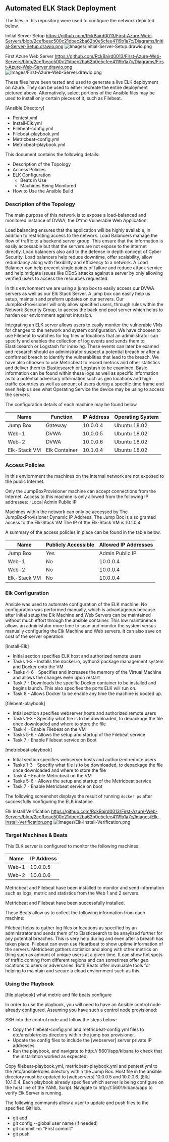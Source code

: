 ## Automated ELK Stack Deployment

The files in this repository were used to configure the network depicted below.

Initial Server Setup https://github.com/RckBaird0013/First-Azure-Web-Servers/blob/2cefbeac500c21dbec2ba62b0e5cfee4119b1a7c/Diagrams/Initial-Server-Setup.drawio.png
![Images/Initial-Server-Setup.drawio.png](Diagrams/Initial-Server-Setup.drawio.png)

First Azure Web Server https://github.com/RckBaird0013/First-Azure-Web-Servers/blob/2cefbeac500c21dbec2ba62b0e5cfee4119b1a7c/Diagrams/First-Azure-Web-Server.drawio.png
![Images/First-Azure-Web-Server.drawio.png](Diagrams/First-Azure-Web-Server.drawio.png)

These files have been tested and used to generate a live ELK deployment on Azure. They can be used to either recreate the entire deployment pictured above. Alternatively, select portions of the Ansible files may be used to install only certain pieces of it, such as Filebeat.

[Ansible Directory]

- Pentest.yml
- Install-Elk.yml
- Filebeat-config.yml
- Filebeat-playbook.yml
- Metricbeat-config.yml
- Metricbeat-playbook.yml

This document contains the following details:
- Description of the Topology
- Access Policies
- ELK Configuration
  - Beats in Use
  - Machines Being Monitored
- How to Use the Ansible Build


### Description of the Topology

The main purpose of this network is to expose a load-balanced and monitored instance of DVWA, the D*mn Vulnerable Web Application.

Load balancing ensures that the application will be highly available, in addition to restricting access to the network. Load Balancers manage the flow of traffic to a backend server group. This ensure that the information is 
easily accessable but that the servers are not expose to the internet directly. Load balancers also add to the defense in depth concept of Cyber Security. Load balancers help reduce downtime, offer scalability, allow redundancy along
with flexiblilty and efficiency to a network. A Load Balancer can help prevent single points of failure and reduce attack service and help mitigate issues like DDoS attacks against a server by only allowing verified users to access the
resources requested.

In this environment we are using a jump box to easily access our DVWA servers as well as our Elk Stack Server. A jump box can easily help us setup, maintain and preform updates on our servers. Our JumpBoxProvisioner will only allow
specified users, through rules within the Network Security Group, to access the back end pool server which helps to harden our enviornment against intursion. 

Integrating an ELK server allows users to easily monitor the vulnerable VMs for changes to the network and system configuration.
We have choosen to use Filebeat to watches for log files or locations that an administrator can specify and enables the collection of log events and sends them to Elasticsearch or Logstash for indexing. These events can later be examed
and research should an administrator suspect a potential breach or after a confirmed breach to identify the vulnerablities that lead to the breach.
We have also choosen to use Metricbeat to record metrics and other statistics and deliver them to Elasticsearch or Logstash to be examined. Basic information can be found within these logs as well as specific information as to a 
potential adversary information such as geo locations and high traffic countries as well as amount of users during a specific time frame and even help us see what Operating Service the device may be using to access the servers. 

The configuration details of each machine may be found below

| Name         | Function      | IP Address | Operating System |
|--------------|---------------|------------|------------------|
| Jump Box     | Gateway       | 10.0.0.4   | Ubuntu 18.02     |
| Web-1        | DVWA          | 10.0.0.5   | Ubuntu 18.02     |
| Web-2        | DVWA          | 10.0.0.6   | Ubuntu 18.02     |
| Elk-Stack VM | Elk Container | 10.1.0.4   | Ubuntu 18.02     |

### Access Policies

In this enviornment the machines on the internal network are not exposed to the public Internet. 

Only the JumpBoxProvisioner machine can accept connections from the Internet. Access to this machine is only allowed from the following IP addresses:
-Local Admin Public IP

Machines within the network can only be accessed by The JumpBoxProvisioner Dynamic IP Address.
The Jump Box is also granted access to the Elk-Stack VM 
The IP of the Elk-Stack VM is 10.1.0.4

A summary of the access policies in place can be found in the table below.

| Name         | Publicly Accessible | Allowed IP Addresses  |
|--------------|---------------------|-----------------------|
| Jump Box     | Yes                 | Admin Public IP       |
| Web-1        | No                  | 10.0.0.4              |
| Web-2        | No                  | 10.0.0.4              |
| Elk-Stack VM | No                  | 10.0.0.4              |


### Elk Configuration

Ansible was used to automate configuration of the ELK machine. No configuration was performed manually, which is advantageous because after initial setup the Elk Machine and Web Servers can be maintained without much effort 
through the ansible container. This low maintanence allows an administator more time to scan and monitor the system versus manually configuring the Elk Machine and Web servers. It can also save on cost of the server operation.

[Install-Elk]

- Initial section specifies ELK host and authorized remote users
- Tasks 1-3 - Installs the docker.io, python3 package management system and Docker onto the VM
- Tasks 4-6 - Specifies and increases the memory of the Virtual Machine and allows the changes even upon restart 
- Task  7   - Downloads the specific Docker container to be installed and begins launch. This also specifies the ports ELK will run on.  
- Task  8   - Allows Docker to be enable any time the machine is booted up. 

[filebeat-playbook]

- Intial section specifies webserver hosts and authorized remote users
- Tasks 1-3 - Specifiy what file is to be downloaded, to depackage the file once downloaded and where to store the file
- Task  4    - Enable Filebeat on the VM
- Tasks 5-6  - Allows the setup and startup of the Filebeat service
- Task  7    - Enable Filebeat service on Boot

[metricbeat-playbook]

- Intial section specifies webserver hosts and authorized remote users
- Tasks 1-3 - Specifiy what file is to be downloaded, to depackage the file once downloaded and where to store the file
- Task  4    - Enable Metricbeat on the VM
- Tasks 5-6  - Allows the setup and startup of the Metricbeat service
- Task  7    - Enable Metricbeat service on boot

The following screenshot displays the result of running `docker ps` after successfully configuring the ELK instance.

Elk Install Verification https://github.com/RckBaird0013/First-Azure-Web-Servers/blob/2cefbeac500c21dbec2ba62b0e5cfee4119b1a7c/Images/Elk-Install-Verification.png
![Images/Elk-Install-Verification.png](Images/Elk-Install-Verification.png)


### Target Machines & Beats
This ELK server is configured to monitor the following machines:

|  Name  |  IP Address  |
|--------|--------------|  
|  Web-1 |  10.0.0.5    |
|  Web-2 |  10.0.0.6    |

Metricbeat and Filebeat have been installed to monitor and send information such as logs, metric and statistics from the Web 1 and 2 servers.

Metricbeat and Filebeat have been successfully installed.

These Beats allow us to collect the following information from each machine:

Filebeat helps to gather log files or locations as specified by an administrator and sends them of to Elasticsearch to be anaylized further for any potential breaches. This is very help during and even after a breach has
taken place. Filebeat can even use Heartbeat to show uptime information of the servers.
Metricbeat gathers statistics and along with other metrics on thing such as amount of unique users at a given time. It can show hot spots of traffic coming from different regions and can sometimes offer geo locations to 
users or adversaries. Both Beats offer invaluable tools for helping to maintain and secure a cloud enviornment such as this 

### Using the Playbook

[file playbook]
what metric and file beats configure

In order to use the playbook, you will need to have an Ansible control node already configured. Assuming you have such a control node provisioned: 

SSH into the control node and follow the steps below:
- Copy the filebeat-config.yml and metricbeat-config.yml files to etc/ansible/roles directory within the jump box provisioner.
- Update the config files to include the [webserver] server private IP addresses
- Run the playbook, and navigate to http://<public ip>:5601/app/kibana to check that the installation worked as expected.

Copy filebeat-playbook.yml, metricbeat-playbook.yml and pentest.yml to the /etc/ansible/roles directory within the Jump Box.
Host file in the ansible directory must be updated to [webservers] 10.0.0.5 and 10.0.0.6. [Elk] 10.1.0.4. Each playbook already specifies which server is being configure on the host line of the YAML Script.
Navigate to http://<public ip>:5601/kibana/app to verify Elk Server is running.

The following commands allow a user to update and push files to the specified GitHub. 

- git add
- git config --global user name (if needed)
- git commit -m "First commit"
- git push 
